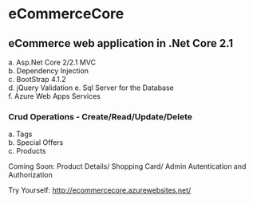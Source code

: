 # eCommerceCore
## eCommerce web application in .Net Core 2.1 

a.  Asp.Net Core 2/2.1 MVC \
b.  Dependency Injection \
c.  BootStrap 4.1.2 \
d.  jQuery Validation
e.  Sql Server for the Database \
f.  Azure Web Apps Services

### Crud Operations - Create/Read/Update/Delete

a.  Tags \
b.  Special Offers \
c.  Products

Coming Soon: Product Details/ Shopping Card/ Admin Autentication and Authorization

Try Yourself: http://ecommercecore.azurewebsites.net/
